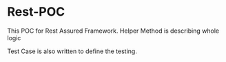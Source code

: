 # Rest-POC
This POC for Rest Assured Framework.
Helper Method is describing whole logic

Test Case is also written to define the testing.

